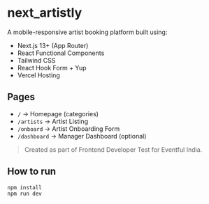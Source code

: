# next_artistly

A mobile-responsive artist booking platform built using:

- Next.js 13+ (App Router)
- React Functional Components
- Tailwind CSS
- React Hook Form + Yup
- Vercel Hosting

## Pages

- `/` → Homepage (categories)
- `/artists` → Artist Listing
- `/onboard` → Artist Onboarding Form
- `/dashboard` → Manager Dashboard (optional)

> Created as part of Frontend Developer Test for Eventful India.

## How to run

```bash
npm install
npm run dev
